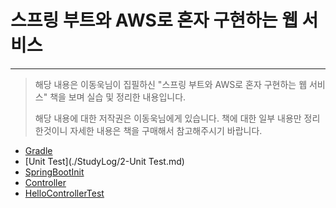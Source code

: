 # 스프링 부트와 AWS로 혼자 구현하는 웹 서비스
---

>해당 내용은 이동욱님이 집필하신 "스프링 부트와 AWS로 혼자 구현하는 웹 서비스" 책을 보며 실습 및 정리한 내용입니다.
>
>해당 내용에 대한 저작권은 이동욱님에게 있습니다. 책에 대한 일부 내용만 정리한것이니 자세한 내용은 책을 구매해서 참고해주시기 바랍니다.

- [Gradle](./StudyLog/1-Gradle.md)
- [Unit Test](./StudyLog/2-Unit Test.md)
- [SpringBootInit](./StudyLog/3-SpringBootInit.md)
- [Controller](./StudyLog/4-Controller.md)
- [HelloControllerTest](./StudyLog/5-HelloControllerTest.md)